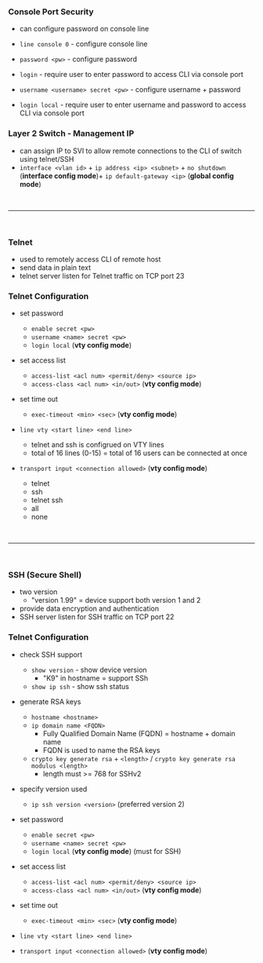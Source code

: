 ### Console Port Security
- can configure password on console line
- `line console 0` - configure console line
- `password <pw>` - configure password
- `login` - require user to enter password to access CLI via console port

- `username <username> secret <pw>` - configure username + password
- `login local` - require user to enter username and password to access CLI via console port

### Layer 2 Switch - Management IP
- can assign IP to SVI to allow remote connections to the CLI of switch using telnet/SSH
- `interface <vlan id>` + `ip address <ip> <subnet>` + `no shutdown` (**interface config mode**)+ `ip default-gateway <ip>` (**global config mode**)

<br>
<hr>
<br>

### Telnet
- used to remotely access CLI of remote host
- send data in plain text
- telnet server listen for Telnet traffic on TCP port 23

### Telnet Configuration
- set password 
    - `enable secret <pw>`
    - `username <name> secret <pw>`
    - `login local` (**vty config mode**)

- set access list
    - `access-list <acl num> <permit/deny> <source ip>`
    - `access-class <acl num> <in/out>` (**vty config mode**)

- set time out
    - `exec-timeout <min> <sec>` (**vty config mode**)

- `line vty <start line> <end line>`
    - telnet and ssh is configrued on VTY lines
    - total of 16 lines (0-15) = total of 16 users can be connected at once
- `transport input <connection allowed>` (**vty config mode**)
    - telnet
    - ssh
    - telnet ssh
    - all
    - none

<br>
<hr>
<br>

### SSH (Secure Shell)
- two version
    - "version 1.99" = device support both version 1 and 2
- provide data encryption and authentication
- SSH server listen for SSH traffic on TCP port 22


### Telnet Configuration
- check SSH support
    - `show version` - show device version
        - "K9" in hostname = support SSh
    - `show ip ssh` - show ssh status

- generate RSA keys
    - `hostname <hostname>`
    - `ip domain name <FQDN>`
        - Fully Qualified Domain Name (FQDN) = hostname + domain name
        - FQDN is used to name the RSA keys
    - `crypto key generate rsa` + `<length>` / `crypto key generate rsa modulus <length>`
        - length must >= 768 for SSHv2

- specify version used
    - `ip ssh version <version>` (preferred version 2)

- set password 
    - `enable secret <pw>`
    - `username <name> secret <pw>`
    - `login local` (**vty config mode**) (must for SSH)

- set access list
    - `access-list <acl num> <permit/deny> <source ip>`
    - `access-class <acl num> <in/out>` (**vty config mode**)

- set time out
    - `exec-timeout <min> <sec>` (**vty config mode**)

- `line vty <start line> <end line>`

- `transport input <connection allowed>` (**vty config mode**)